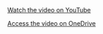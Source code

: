 [Watch the video on YouTube](https://www.youtube.com/watch?v=iV5wMN3-HFE)

[Access the video on OneDrive](https://drive.google.com/file/d/1FyqteE-kzfMoBusTwWWqytPNcG4aEHQ-/view?usp=sharing)
